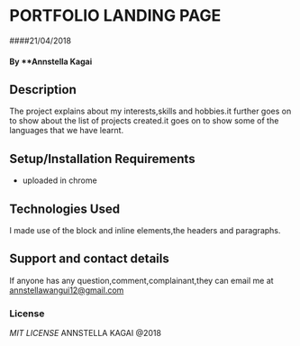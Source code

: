 # PORTFOLIO LANDING PAGE
####21/04/2018
#### By **Annstella Kagai
## Description
The project explains about my interests,skills and hobbies.it further goes on to show about the list of projects created.it goes on to show some of the languages that we have learnt.
## Setup/Installation Requirements
* uploaded in chrome
## Technologies Used
I made use of the block and inline elements,the headers and paragraphs.
## Support and contact details
If anyone has any question,comment,complainant,they can email me at annstellawangui12@gmail.com
### License
*MIT LICENSE*
ANNSTELLA KAGAI @2018
